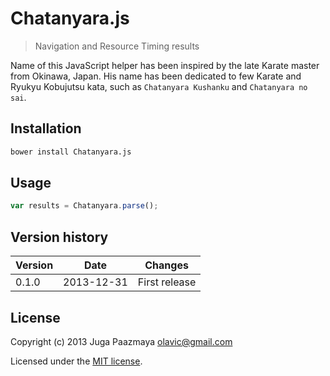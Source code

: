 # Chatanyara.js

> Navigation and Resource Timing results

Name of this JavaScript helper has been inspired by the late Karate master from 
Okinawa, Japan. His name has been dedicated to few Karate and Ryukyu Kobujutsu
kata, such as `Chatanyara Kushanku` and `Chatanyara no sai`.


## Installation

```sh
bower install Chatanyara.js
```

## Usage

```js
var results = Chatanyara.parse();
```

## Version history

Version | Date       | Changes
------- | ---------- | --------
0.1.0   | 2013-12-31 | First release


## License

Copyright (c) 2013 Juga Paazmaya <olavic@gmail.com>

Licensed under the [MIT license](LICENSE-MIT).

